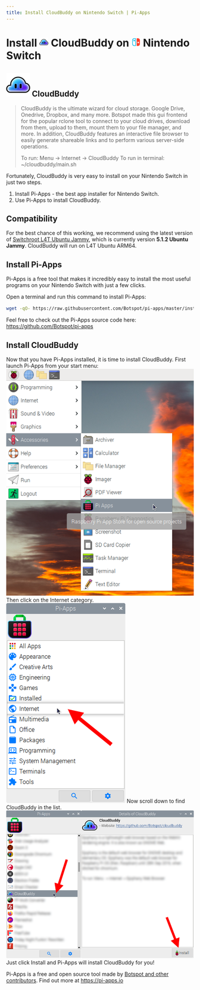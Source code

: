 ```yaml
---
title: Install CloudBuddy on Nintendo Switch | Pi-Apps
---
```

<div class="simple-install-content content">

# Install <img src="/img/app-icons/CloudBuddy/icon-64.png" height=24> CloudBuddy on <img src=/img/other-icons/switch-icon.svg height=24> Nintendo Switch

## <img src="/img/app-icons/CloudBuddy/icon-64.png"> CloudBuddy
> CloudBuddy is the ultimate wizard for cloud storage. Google Drive, Onedrive, Dropbox, and many more.
> Botspot made this gui frontend for the popular rclone tool to connect to your cloud drives, download from them, upload to them, mount them to your file manager, and more. In addition, CloudBuddy features an interactive file browser to easily generate shareable links and to perform various server-side operations.
> 
> To run: Menu -> Internet -> CloudBuddy
> To run in terminal: ~/cloudbuddy/main.sh

Fortunately, CloudBuddy is very easy to install on your Nintendo Switch in just two steps.
1. Install Pi-Apps - the best app installer for Nintendo Switch.
2. Use Pi-Apps to install CloudBuddy.
</div>
<div class="simple-install-content content">

## Compatibility
For the best chance of this working, we recommend using the latest version of [Switchroot L4T Ubuntu Jammy](https://wiki.switchroot.org/wiki/linux/l4t-ubuntu-jammy-installation-guide), which is currently version **5.1.2 Ubuntu Jammy**.
CloudBuddy will run on L4T Ubuntu ARM64.
</div>
<div class="simple-install-content content">

## Install Pi-Apps

Pi-Apps is a free tool that makes it incredibly easy to install the most useful programs on your Nintendo Switch with just a few clicks.

Open a terminal and run this command to install Pi-Apps:
```bash
wget -qO- https://raw.githubusercontent.com/Botspot/pi-apps/master/install | bash
```
Feel free to check out the Pi-Apps source code here: https://github.com/Botspot/pi-apps
</div>
<div class="simple-install-content content">

## Install CloudBuddy

Now that you have Pi-Apps installed, it is time to install CloudBuddy.
First launch Pi-Apps from your start menu:
<img src="/img/start-menu.png">
Then click on the Internet category.
<img src="/img/category-selections/Internet.png">
Now scroll down to find CloudBuddy in the list.
<img src="/img/app-icons/CloudBuddy/app-selection.png">
Just click Install and Pi-Apps will install CloudBuddy for you!
</div>
<div class="simple-install-content content">

Pi-Apps is a free and open source tool made by [Botspot and other contributors](/about/#contributors). Find out more at https://pi-apps.io
</div>
